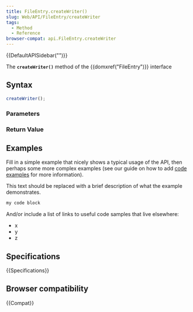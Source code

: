 ```yaml
---
title: FileEntry.createWriter()
slug: Web/API/FileEntry/createWriter
tags:
  - Method
  - Reference
browser-compat: api.FileEntry.createWriter
---
```

{{DefaultAPISidebar("")}}

The **`createWriter()`** method of the {{domxref("FileEntry")}} interface 

## Syntax

```js
createWriter();
```

### Parameters



### Return Value



## Examples

Fill in a simple example that nicely shows a typical usage of the API, then perhaps some more complex examples (see our guide on how to add [code examples](/en-US/docs/MDN/Contribute/Structures/Code_examples) for more information).

This text should be replaced with a brief description of what the example demonstrates.

```js
my code block
```

And/or include a list of links to useful code samples that live elsewhere:

*   x
*   y
*   z

## Specifications

{{Specifications}}

## Browser compatibility

{{Compat}}

